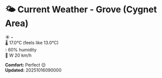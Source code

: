 # 🌤️ Current Weather - Grove (Cygnet Area)

☀️ **-**  
🌡️ 17.0°C (feels like 13.0°C)  
💧 60% humidity  
💨 W 20 km/h  

**Comfort:** Perfect 😌  
**Updated:** 20251016090000
